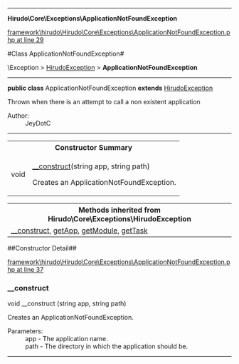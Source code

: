 

- - -

**Hirudo\Core\Exceptions\ApplicationNotFoundException**


<a href="https://github.com/JeyDotC/Hirudo/blob/master/framework/hirudo/Hirudo/Core/Exceptions/ApplicationNotFoundException.php#L29" target='_blank'>framework\hirudo\Hirudo\Core\Exceptions\ApplicationNotFoundException.php at line 29</a>

#Class ApplicationNotFoundException#

\Exception &gt; <a href="https://github.com/JeyDotC/Hirudo-docs/blob/master/Hirudo/Core/Exceptions/HirudoException.md">HirudoException</a>
 &gt; **ApplicationNotFoundException**




- - -

<p><strong>public  class</strong> <span>ApplicationNotFoundException</span>
<strong>extends</strong> <a href="https://github.com/JeyDotC/Hirudo-docs/blob/master/Hirudo/Core/Exceptions/HirudoException.md">HirudoException</a>

</p>

<div class="comment" id="overview_description"><p>Thrown when there is an attempt to call a non existent application</p></div>

<dl>
<dt>Author:</dt>
<dd>JeyDotC</dd>
</dl>


<hr />

<table id="summary_constructor">
<tr><th colspan="2">Constructor Summary</th></tr>
<tr>
<td><span class='k'></span> <span class='nx'>void</span></td>
<td class="description"><p class="name"><a href="#__construct">__construct</a>(string app, string path)</p><p class="description">Creates an ApplicationNotFoundException.</p></td>
</tr>
</table>

<table class="inherit">
<tr><th colspan="2">Methods inherited from Hirudo\Core\Exceptions\HirudoException</th></tr>
<tr><td><a href="https://github.com/JeyDotC/Hirudo-docs/blob/master/Hirudo/Core/Exceptions/HirudoException.md#__construct">__construct</a>, <a href="https://github.com/JeyDotC/Hirudo-docs/blob/master/Hirudo/Core/Exceptions/HirudoException.md#getapp">getApp</a>, <a href="https://github.com/JeyDotC/Hirudo-docs/blob/master/Hirudo/Core/Exceptions/HirudoException.md#getmodule">getModule</a>, <a href="https://github.com/JeyDotC/Hirudo-docs/blob/master/Hirudo/Core/Exceptions/HirudoException.md#gettask">getTask</a></td></tr></table>

##Constructor Detail##


<a href="https://github.com/JeyDotC/Hirudo/blob/master/framework/hirudo/Hirudo/Core/Exceptions/ApplicationNotFoundException.php#L37" target='_blank'>framework\hirudo\Hirudo\Core\Exceptions\ApplicationNotFoundException.php at line 37</a>

<h3 id="__construct">__construct</h3>
<span class='k'></span> <span class='nx'>void</span> <span class='nf'>__construct</span> (string app, string path)

<div class="details">
<p>Creates an ApplicationNotFoundException.</p><dl>
<dt>Parameters:</dt>
<dd>app - The application name.</dd>
<dd>path - The directory in which the application should be.</dd>
</dl>

</div>

- - -

